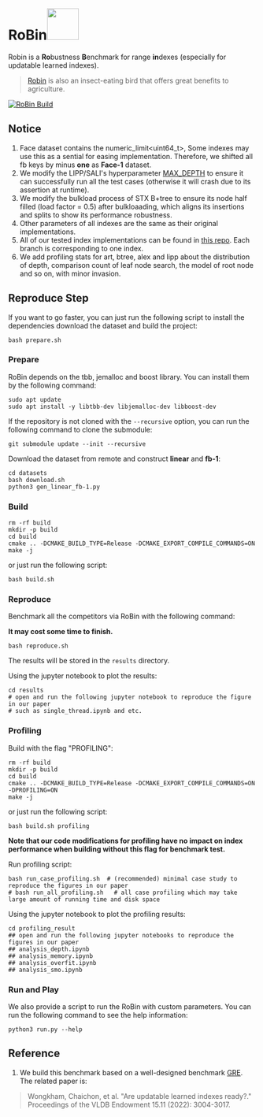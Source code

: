 
# RoBin<img src="https://github.com/user-attachments/assets/88d35c0c-6286-418d-8ce4-83328711a4ef" width="64" height="64" />

Robin is a **Ro**bustness **B**enchmark for range **in**dexes (especially for updatable learned indexes).

> [Robin](https://en.wikipedia.org/wiki/European_robin) is also an insect-eating bird that offers great benefits to agriculture.

[![RoBin Build](https://github.com/cds-ruc/RoBin/actions/workflows/cmake-build.yml/badge.svg)](https://github.com/cds-ruc/RoBin/actions/workflows/cmake-build.yml)

## Notice

1. Face dataset contains the numeric_limit<uint64_t>, Some indexes may use this as a sential for easing implementation. Therefore, we shifted all fb keys by minus **one** as **Face-1** dataset.
2. We modify the LIPP/SALI's hyperparameter [MAX_DEPTH](https://github.com/cds-ruc/IndexRepo/blob/b237911cb31fc0a94c1b1911b0fbcadb8fd0870f/src/core/lipp.h#L1088) to ensure it can successfully run all the test cases (otherwise it will crash due to its assertion at runtime).
3. We modify the bulkload process of STX B+tree to ensure its node half filled (load factor = 0.5) after bulkloaading, which aligns its insertions and splits to show its performance robustness.
4. Other parameters of all indexes are the same as their original implementations.
5. All of our tested index implementations can be found in [this repo](https://github.com/cds-ruc/IndexRepo). Each branch is corresponding to one index.
6. We add profiling stats for art, btree, alex and lipp about the distribution of depth, comparison count of leaf node search, the model of root node and so on, with minor invasion.

## Reproduce Step

If you want to go faster, you can just run the following script to install the dependencies download the dataset and build the project:

```shell
bash prepare.sh
```

### Prepare
RoBin depends on the tbb, jemalloc and boost library. You can install them by the following command:

```shell
sudo apt update
sudo apt install -y libtbb-dev libjemalloc-dev libboost-dev
```

If the repository is not cloned with the `--recursive` option, you can run the following command to clone the submodule:

```shell
git submodule update --init --recursive
```

Download the dataset from remote and construct **linear** and **fb-1**:
```shell
cd datasets
bash download.sh
python3 gen_linear_fb-1.py
```

### Build
```shell
rm -rf build
mkdir -p build
cd build
cmake .. -DCMAKE_BUILD_TYPE=Release -DCMAKE_EXPORT_COMPILE_COMMANDS=ON
make -j
```
or just run the following script:
```shell
bash build.sh
```

### Reproduce

Benchmark all the competitors via RoBin with the following command:

**It may cost some time to finish.**
```shell
bash reproduce.sh
```

The results will be stored in the `results` directory.

Using the jupyter notebook to plot the results:
```shell
cd results
# open and run the following jupyter notebook to reproduce the figure in our paper
# such as single_thread.ipynb and etc.
```

### Profiling

Build with the flag "PROFILING":
```shell
rm -rf build
mkdir -p build
cd build
cmake .. -DCMAKE_BUILD_TYPE=Release -DCMAKE_EXPORT_COMPILE_COMMANDS=ON -DPROFILING=ON
make -j
```
or just run the following script:
```shell
bash build.sh profiling
```

**Note that our code modifications for profiling have no impact on index performance when building without this flag for benchmark test.**

Run profiling script:
```shell
bash run_case_profiling.sh  # (recommended) minimal case study to reproduce the figures in our paper
# bash run_all_profiling.sh   # all case profiling which may take large amount of running time and disk space
```



Using the jupyter notebook to plot the profiling results:
```shell
cd profiling_result
## open and run the following jupyter notebooks to reproduce the figures in our paper
## analysis_depth.ipynb
## analysis_memory.ipynb
## analysis_overfit.ipynb
## analysis_smo.ipynb
```


### Run and Play
We also provide a script to run the RoBin with custom parameters. You can run the following command to see the help information:

```shell
python3 run.py --help
```


## Reference

1. We build this benchmark based on a well-designed benchmark [GRE](<https://github.com/gre4index/GRE>). The related paper is:
> Wongkham, Chaichon, et al. "Are updatable learned indexes ready?." Proceedings of the VLDB Endowment 15.11 (2022): 3004-3017.
